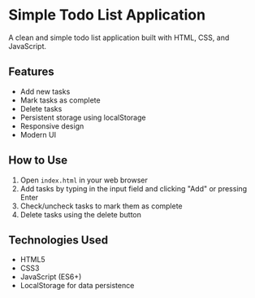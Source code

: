# Simple Todo List Application

A clean and simple todo list application built with HTML, CSS, and JavaScript.

## Features
- Add new tasks
- Mark tasks as complete
- Delete tasks
- Persistent storage using localStorage
- Responsive design
- Modern UI

## How to Use
1. Open `index.html` in your web browser
2. Add tasks by typing in the input field and clicking "Add" or pressing Enter
3. Check/uncheck tasks to mark them as complete
4. Delete tasks using the delete button

## Technologies Used
- HTML5
- CSS3
- JavaScript (ES6+)
- LocalStorage for data persistence 